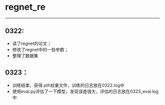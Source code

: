 # regnet_re  
----------------------------------  
## 0322:  
- 读了regnet的论文；  
- 修改了regnet中的一些参数；  
- 整理了数据集  
## 0323：  
- 训练结束，获得.pth权重文件，训练的日志放在0322.log中  
- 使用eval.py评估了一下模型，发现误差很大，评估的日志放在0323_eval.log中  
